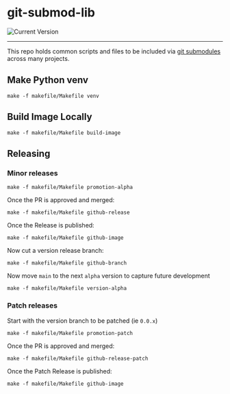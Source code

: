 # git-submod-lib 
![Current Version](https://img.shields.io/badge/Version-0.0.1a-brightgreen)

---
This repo holds common scripts and files to be included via 
[git submodules](https://git-scm.com/book/en/v2/Git-Tools-Submodules) across 
many projects.


## Make Python venv
```shell
make -f makefile/Makefile venv
```

## Build Image Locally
```shell
make -f makefile/Makefile build-image
```

## Releasing

### Minor releases
```shell
make -f makefile/Makefile promotion-alpha
```

Once the PR is approved and merged:
```shell
make -f makefile/Makefile github-release
```

Once the Release is published:
```shell
make -f makefile/Makefile github-image
```

Now cut a version release branch:
```shell
make -f makefile/Makefile github-branch
```

Now move `main` to the next `alpha` version to capture future development
```shell
make -f makefile/Makefile version-alpha
```

### Patch releases
Start with the version branch to be patched (ie `0.0.x`)
```shell
make -f makefile/Makefile promotion-patch
```

Once the PR is approved and merged:
```shell
make -f makefile/Makefile github-release-patch
```

Once the Patch Release is published:
```shell
make -f makefile/Makefile github-image
```


